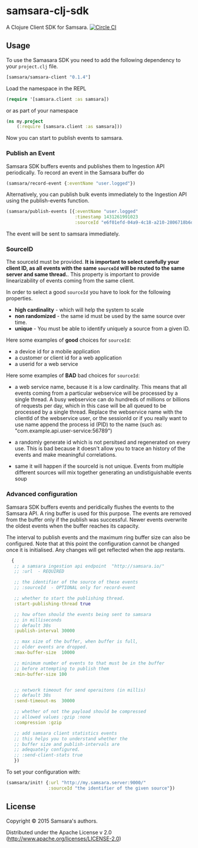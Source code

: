 # samsara-clj-sdk

A Clojure Client SDK for Samsara. [![Circle CI](https://circleci.com/gh/samsara/samsara-clj-sdk/tree/master.svg?style=svg)](https://circleci.com/gh/samsara/samsara-clj-sdk/tree/master)

## Usage

To use the Samasara SDK you need to add the following dependency to
your `project.clj` file.

```clojure
[samsara/samsara-client "0.1.4"]
```

Load the namespace in the REPL

```clojure
(require '[samsara.client :as samsara])
```
or as part of your namespace

```clojure
(ns my.project
	(:require [samsara.client :as samsara]))
```

Now you can start to publish events to samsara.

### Publish an Event

Samsara SDK buffers events and publishes them to Ingestion API
periodically. To record an event in the Samsara buffer do

```clojure
(samsara/record-event {:eventName "user.logged"})
```

Alternatively, you can publish bulk events immediately to the
Ingestion API using the publish-events function.

```clojure
(samsara/publish-events [{:eventName "user.logged"
                          :timestamp 1431261991023
                          :sourceId "e6f01efd-04a9-4c18-a210-2806718b6d43"})]
```
The event will be sent to samsara immediately.


### SourceID

The sourceId must be provided. **It is important to select carefully
your client ID, as all events with the same `sourceId` will be routed
to the same server and same thread.**.  This property is important to
provide linearizability of events coming from the same client.

In order to select a good `sourceId` you have to look for the
following properties.

  - **high cardinality** - which will help the system to scale
  - **non randomized** - the same id must be used by the same source over time.
  - **unique** - You must be able to identify uniquely a source from a given ID.

Here some examples of **good** choices for `sourceId`:

  - a device id for a mobile application
  - a customer or client id for a web application
  - a userid for a web service

Here some examples of **BAD** bad choices for `sourceId`:

  - a web service name, because it is a low cardinality. This means
    that all events coming from a particular webservice will be
    processed by a single thread.  A busy webservice can do hundreds
    of millions or billions of requests per day, which in this case
    will be all queued to be processed by a single thread.  Replace
    the webservice name with the clientId of the webservice user, or
    the sessionId or if you really want to use name append the process
    id (PID) to the name (such as:
    "com.example.api.user-service:56789")
    
  - a randomly generate id which is not persitsed and regenerated on
    every use.  This is bad because it doesn't allow you to trace an
    history of the events and make meaningful correlations.
    
  - same it will happen if the sourceId is not unique. Events from
    multiple different sources will mix together generating an
    undistiguishable events soup


### Advanced configuration

Samsara SDK buffers events and peridically flushes the events to the
Samsara API. A ring buffer is used for this purpose. The events are
removed from the buffer only if the publish was successful. Newer
events overwrite the oldest events when the buffer reaches its
capacity.

The interval to publish events and the maximum ring buffer size can
also be configured. Note that at this point the configuration cannot
be changed once it is initialised. Any changes will get reflected when
the app restarts.

```Clojure
  {
   ;; a samsara ingestion api endpoint  "http://samsara.io/"
   ;; :url  - REQUIRED

   ;; the identifier of the source of these events
   ;; :sourceId  - OPTIONAL only for record-event

   ;; whether to start the publishing thread.
   :start-publishing-thread true

   ;; how often should the events being sent to samsara
   ;; in milliseconds
   ;; default 30s
   :publish-interval 30000

   ;; max size of the buffer, when buffer is full,
   ;; older events are dropped.
   :max-buffer-size  10000

   ;; minimum number of events to that must be in the buffer
   ;; before attempting to publish them
   :min-buffer-size 100


   ;; network timeout for send operaitons (in millis)
   ;; default 30s
   :send-timeout-ms  30000

   ;; whether of not the payload should be compressed
   ;; allowed values :gzip :none
   :compression :gzip

   ;; add samsara client statistics events
   ;; this helps you to understand whether the
   ;; buffer size and publish-intervals are
   ;; adequately configured.
   ;; :send-client-stats true
   })
```

To set your configuration with:

```clojure
(samsara/init! {:url "http://my.samsara.server:9000/"
                :sourceId "the identifier of the given source"})
```


## License

Copyright © 2015 Samsara's authors.

Distributed under the Apache License v 2.0 (http://www.apache.org/licenses/LICENSE-2.0)

